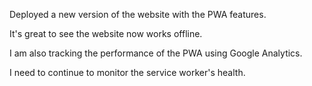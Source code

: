Deployed a new version of the website with the PWA features.

It's great to see the website now works offline.

I am also tracking the performance of the PWA using Google Analytics.

I need to continue to monitor the service worker's health.